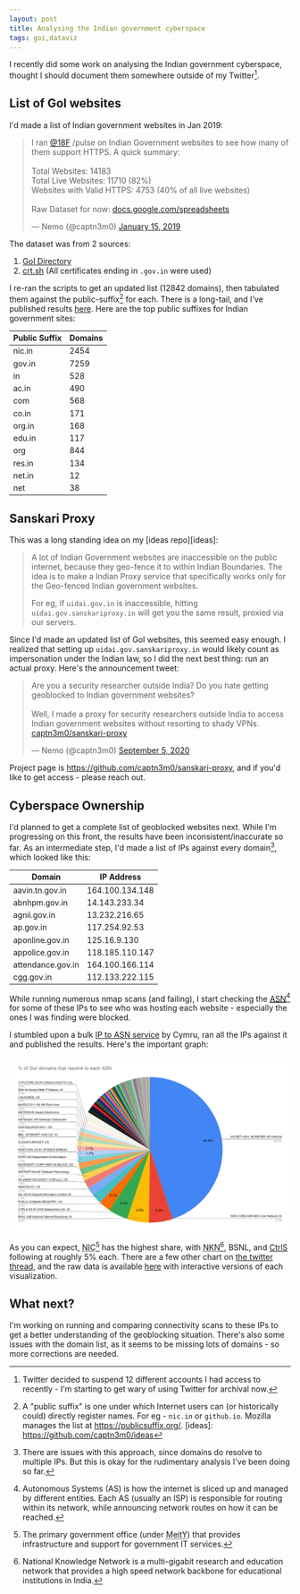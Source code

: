```yaml
---
layout: post
title: Analysing the Indian government cyberspace
tags: goi,dataviz
---
```


I recently did some work on analysing the Indian government cyberspace, thought I should document them somewhere outside of my Twitter[^9].

## List of GoI websites

I'd made a list of Indian government websites in Jan 2019:

<blockquote class="twitter-tweet"><p lang="en" dir="ltr">I ran <a href="https://twitter.com/18F?ref_src=twsrc%5Etfw">@18F</a> /pulse on Indian Government websites to see how many of them support HTTPS. A quick summary:<br><br>Total Websites: 14183<br>Total Live Websites: 11710 (82%)<br>Websites with Valid HTTPS: 4753 (40% of all live websites)<br><br>Raw Dataset for now: <a href="https://docs.google.com/spreadsheets/d/16LWWplbSAu-EkWk4R7OVsk8JM6guyZ3yiKdXIzBDT_Q/edit?usp=sharing">docs.google.com/spreadsheets</a></p>&mdash; Nemo (@captn3m0) <a href="https://twitter.com/captn3m0/status/1085050749011161089?ref_src=twsrc%5Etfw">January 15, 2019</a></blockquote> <script async src="https://platform.twitter.com/widgets.js" charset="utf-8"></script>

The dataset was from 2 sources:

1. [GoI Directory](http://goidirectory.nic.in/)
2. [crt.sh](https://crt.sh) (All certificates ending in `.gov.in` were used)

I re-ran the scripts to get an updated list (12842 domains), then tabulated them against the public-suffix[^1] for each. There is a long-tail, and I've published results [here](https://gist.github.com/captn3m0/4f3da8f07fe884e62bfab3ac85616936). Here are the top public suffixes for Indian government sites:

Public Suffix|Domains|
-------------|-------
nic.in|2454
gov.in|7259
in|528
ac.in|490
com|568
co.in|171
org.in|168
edu.in|117
org|844
res.in|134
net.in|12
net|38

## Sanskari Proxy

This was a long standing idea on my [ideas repo][ideas]:

>A lot of Indian Government websites are inaccessible on the public internet, because
>they geo-fence it to within Indian Boundaries. The idea
>is to make a Indian Proxy service that specifically works only for the Geo-fenced Indian government
>websites.
>
>For eg, if `uidai.gov.in` is inaccessible, hitting `uidai.gov.sanskariproxy.in` will get you
>the same result, proxied via our servers.

Since I'd made an updated list of GoI websites, this seemed easy enough. I realized that setting up `uidai.gov.sanskariproxy.in` would likely count as impersonation under the Indian law,
so I did the next best thing: run an actual proxy. Here's the announcement tweet:

<blockquote class="twitter-tweet"><p lang="en" dir="ltr">Are you a security researcher outside India? Do you hate getting geoblocked to Indian government websites?<br><br>Well, I made a proxy for security researchers outside India to access Indian government websites without resorting to shady VPNs.<br><a href="https://github.com/captn3m0/sanskari-proxy">captn3m0/sanskari-proxy</a></p>&mdash; Nemo (@captn3m0) <a href="https://twitter.com/captn3m0/status/1302191390508552192?ref_src=twsrc%5Etfw">September 5, 2020</a></blockquote> <script async src="https://platform.twitter.com/widgets.js" charset="utf-8"></script>

Project page is <https://github.com/captn3m0/sanskari-proxy>, and if you'd like to get access - please reach out.

## Cyberspace Ownership

I'd planned to get a complete list of geoblocked websites next. While I'm progressing on this front, the results have been inconsistent/inaccurate so far. As an intermediate step, I'd made a list of IPs against every domain[^2], which looked like this:

Domain|IP Address
---|---
aavin.tn.gov.in|164.100.134.148
abnhpm.gov.in|14.143.233.34
agnii.gov.in|13.232.216.65
ap.gov.in|117.254.92.53
aponline.gov.in|125.16.9.130
appolice.gov.in|118.185.110.147
attendance.gov.in|164.100.166.114
cgg.gov.in|112.133.222.115

While running numerous nmap scans (and failing), I start checking the <abbr title="Autonomous System Number"><a href="https://en.wikipedia.org/wiki/Autonomous_system_(Internet)">ASN</a></abbr>[^asn] for some of these IPs to see who was hosting each website - especially the ones I was finding were blocked.

I stumbled upon a bulk [IP to ASN service](https://team-cymru.com/community-services/ip-asn-mapping/) by Cymru, ran all the IPs against it and published the results. Here's the important graph:

![% of Indian Government domains hosted by each ASN. The image is a pie-chart representation showing share of each ASN. 45% of the chart is taken up by ](/img/domain-by-asn.png)

As you can expect, <abbr title="National Informatics Centre">NIC</abbr>[^nic] has the highest share, with <abbr title="National Knowledge Network">NKN</abbr>[^nkn], BSNL, and [CtrlS](https://www.ctrls.in/) following at roughly 5% each. There are a few other chart on [the twitter thread](https://twitter.com/captn3m0/status/1303683006276620288), and the raw data is available [here](https://docs.google.com/spreadsheets/d/e/2PACX-1vRFcjIsqE13A7FaRID_z_ETFtGNdpznx4VcFfmEzJGjHBx-oT-urp60C9BZZK7Umc9f5QX0Z4Yd3Vja/pubhtml#) with interactive versions of each visualization.

## What next?

I'm working on running and comparing connectivity scans to these IPs to get a better understanding of the geoblocking situation. There's also some issues with the domain list, as it seems to be missing lots of domains - so more corrections are needed.

[^1]: A "public suffix" is one under which Internet users can (or historically could) directly register names. For eg - `nic.in` or `github.io`. Mozilla manages the list at <https://publicsuffix.org/>.
[ideas]: https://github.com/captn3m0/ideas
[^2]: There are issues with this approach, since domains do resolve to multiple IPs. But this is okay for the rudimentary analysis I've been doing so far.
[^9]: Twitter decided to suspend 12 different accounts I had access to recently - I'm starting to get wary of using Twitter for archival now.
[^asn]: Autonomous Systems (AS) is how the internet is sliced up and managed by different entities. Each AS (usually an ISP) is responsible for routing within its network, while announcing network routes on how it can be reached.
[^nkn]: National Knowledge Network is a multi-gigabit research and education network that provides a high speed network backbone for educational institutions in India.
[^nic]: The primary government office (under <abbr title="Ministry of Electronics and Information Technology">MeitY</abbr>) that provides infrastructure and support for government IT services.
